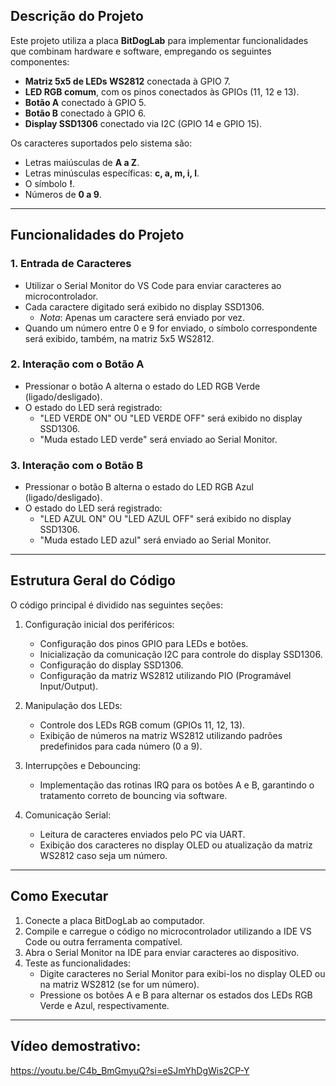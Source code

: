 ## **Descrição do Projeto**
Este projeto utiliza a placa **BitDogLab** para implementar funcionalidades que combinam hardware e software, empregando os seguintes componentes:
- **Matriz 5x5 de LEDs WS2812** conectada à GPIO 7.
- **LED RGB comum**, com os pinos conectados às GPIOs (11, 12 e 13).
- **Botão A** conectado à GPIO 5.
- **Botão B** conectado à GPIO 6.
- **Display SSD1306** conectado via I2C (GPIO 14 e GPIO 15).

Os caracteres suportados pelo sistema são:
- Letras maiúsculas de **A a Z**.
- Letras minúsculas específicas: **c, a, m, i, l**.
- O símbolo **!**.
- Números de **0 a 9**.

---

## **Funcionalidades do Projeto**

### **1. Entrada de Caracteres**
- Utilizar o Serial Monitor do VS Code para enviar caracteres ao microcontrolador.
- Cada caractere digitado será exibido no display SSD1306.
  - *Nota*: Apenas um caractere será enviado por vez.
- Quando um número entre 0 e 9 for enviado, o símbolo correspondente será exibido, também, na matriz 5x5 WS2812.

### **2. Interação com o Botão A**
- Pressionar o botão A alterna o estado do LED RGB Verde (ligado/desligado).
- O estado do LED será registrado:
  - "LED VERDE ON" OU "LED VERDE OFF" será exibido no display SSD1306.
  - "Muda estado LED verde" será enviado ao Serial Monitor.

### **3. Interação com o Botão B**
- Pressionar o botão B alterna o estado do LED RGB Azul (ligado/desligado).
- O estado do LED será registrado:
  - "LED AZUL ON" OU "LED AZUL OFF" será exibido no display SSD1306.
  - "Muda estado LED azul" será enviado ao Serial Monitor.

---

## **Estrutura Geral do Código**

O código principal é dividido nas seguintes seções:

1. Configuração inicial dos periféricos:
   - Configuração dos pinos GPIO para LEDs e botões.
   - Inicialização da comunicação I2C para controle do display SSD1306.
   - Configuração do display SSD1306.
   - Configuração da matriz WS2812 utilizando PIO (Programável Input/Output).
  
2. Manipulação dos LEDs:
   - Controle dos LEDs RGB comum (GPIOs 11, 12, 13).
   - Exibição de números na matriz WS2812 utilizando padrões predefinidos para cada número (0 a 9).

3. Interrupções e Debouncing:
   - Implementação das rotinas IRQ para os botões A e B, garantindo o tratamento correto de bouncing via software.

4. Comunicação Serial:
   - Leitura de caracteres enviados pelo PC via UART.
   - Exibição dos caracteres no display OLED ou atualização da matriz WS2812 caso seja um número.

---

## **Como Executar**

1. Conecte a placa BitDogLab ao computador.
2. Compile e carregue o código no microcontrolador utilizando a IDE VS Code ou outra ferramenta compatível.
3. Abra o Serial Monitor na IDE para enviar caracteres ao dispositivo.
4. Teste as funcionalidades:
   - Digite caracteres no Serial Monitor para exibi-los no display OLED ou na matriz WS2812 (se for um número).
   - Pressione os botões A e B para alternar os estados dos LEDs RGB Verde e Azul, respectivamente.

---
## **Vídeo demostrativo:**
https://youtu.be/C4b_BmGmyuQ?si=eSJmYhDgWis2CP-Y
